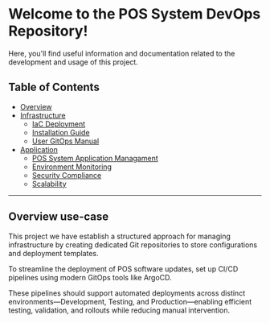 # Welcome to the **POS System DevOps** Repository!  
Here, you'll find useful information and documentation related to the development and usage of this project.

## Table of Contents

- [Overview](#overview)
- [Infrastructure](#documentation)
  - [IaC Deployment](docs/iac.md)
  - [Installation Guide](docs/installation-guide.md)  
  - [User GitOps Manual](docs/gitops-deployment.md)
- [Application](#documentation)
  - [POS System Application Managament](docs/pos-mgmt.md)
  - [Environment Monitoring](docs/monitoring.md)
  - [Security Compliance](docs/security.md)
  - [Scalability](docs/scalability.md)  

---

## Overview use-case
This project we have establish a structured approach for managing infrastructure by creating dedicated Git repositories to store configurations and deployment templates. 

To streamline the deployment of POS software updates, set up CI/CD pipelines using modern GitOps tools like ArgoCD. 

These pipelines should support automated deployments across distinct environments—Development, Testing, and Production—enabling efficient testing, validation, and rollouts while reducing manual intervention.

